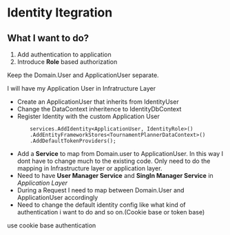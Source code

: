 # Identity Itegration

## What I want to do?
1. Add authentication to application
2. Introduce **Role** based authorization

Keep the Domain.User and ApplicationUser separate.


I will have my Application User in Infratructure Layer

- Create an ApplicationUser that inherits from IdentityUser
- Change the DataContext inheritence to IdentityDbContext<ApplicationUser>
- Register Identity with the custom Application User
    ```
        services.AddIdentity<ApplicationUser, IdentityRole>()
        .AddEntityFrameworkStores<TournamentPlannerDataContext>()
        .AddDefaultTokenProviders();
    ```
- Add a **Service** to map from Domain.user to ApplicationUser. In this way I dont have to change
much to the existing code. Only need to do the mapping in Infrastructure layer or application layer.
- Need to have **User Manager Service** and **SingIn Manager Service** in *Application Layer*
- During a Request I need to map between Domain.User and ApplicationUser accordingly
- Need to change the default identity config like what kind of authentication i want to do and so on.(Cookie base or token base)




use cookie base authentication
